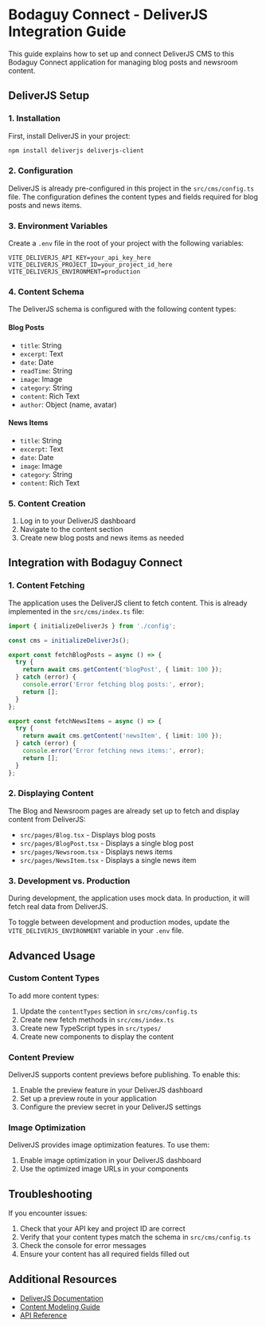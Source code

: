 
# Bodaguy Connect - DeliverJS Integration Guide

This guide explains how to set up and connect DeliverJS CMS to this Bodaguy Connect application for managing blog posts and newsroom content.

## DeliverJS Setup

### 1. Installation

First, install DeliverJS in your project:

```bash
npm install deliverjs deliverjs-client
```

### 2. Configuration

DeliverJS is already pre-configured in this project in the `src/cms/config.ts` file. The configuration defines the content types and fields required for blog posts and news items.

### 3. Environment Variables

Create a `.env` file in the root of your project with the following variables:

```
VITE_DELIVERJS_API_KEY=your_api_key_here
VITE_DELIVERJS_PROJECT_ID=your_project_id_here
VITE_DELIVERJS_ENVIRONMENT=production
```

### 4. Content Schema

The DeliverJS schema is configured with the following content types:

#### Blog Posts
- `title`: String
- `excerpt`: Text
- `date`: Date
- `readTime`: String
- `image`: Image
- `category`: String
- `content`: Rich Text
- `author`: Object (name, avatar)

#### News Items
- `title`: String
- `excerpt`: Text
- `date`: Date
- `image`: Image
- `category`: String
- `content`: Rich Text

### 5. Content Creation

1. Log in to your DeliverJS dashboard
2. Navigate to the content section
3. Create new blog posts and news items as needed

## Integration with Bodaguy Connect

### 1. Content Fetching

The application uses the DeliverJS client to fetch content. This is already implemented in the `src/cms/index.ts` file:

```typescript
import { initializeDeliverJs } from './config';

const cms = initializeDeliverJs();

export const fetchBlogPosts = async () => {
  try {
    return await cms.getContent('blogPost', { limit: 100 });
  } catch (error) {
    console.error('Error fetching blog posts:', error);
    return [];
  }
};

export const fetchNewsItems = async () => {
  try {
    return await cms.getContent('newsItem', { limit: 100 });
  } catch (error) {
    console.error('Error fetching news items:', error);
    return [];
  }
};
```

### 2. Displaying Content

The Blog and Newsroom pages are already set up to fetch and display content from DeliverJS:

- `src/pages/Blog.tsx` - Displays blog posts
- `src/pages/BlogPost.tsx` - Displays a single blog post
- `src/pages/Newsroom.tsx` - Displays news items
- `src/pages/NewsItem.tsx` - Displays a single news item

### 3. Development vs. Production

During development, the application uses mock data. In production, it will fetch real data from DeliverJS.

To toggle between development and production modes, update the `VITE_DELIVERJS_ENVIRONMENT` variable in your `.env` file.

## Advanced Usage

### Custom Content Types

To add more content types:

1. Update the `contentTypes` section in `src/cms/config.ts`
2. Create new fetch methods in `src/cms/index.ts`
3. Create new TypeScript types in `src/types/`
4. Create new components to display the content

### Content Preview

DeliverJS supports content previews before publishing. To enable this:

1. Enable the preview feature in your DeliverJS dashboard
2. Set up a preview route in your application
3. Configure the preview secret in your DeliverJS settings

### Image Optimization

DeliverJS provides image optimization features. To use them:

1. Enable image optimization in your DeliverJS dashboard
2. Use the optimized image URLs in your components

## Troubleshooting

If you encounter issues:

1. Check that your API key and project ID are correct
2. Verify that your content types match the schema in `src/cms/config.ts`
3. Check the console for error messages
4. Ensure your content has all required fields filled out

## Additional Resources

- [DeliverJS Documentation](https://deliverjs.com/docs)
- [Content Modeling Guide](https://deliverjs.com/guides/content-modeling)
- [API Reference](https://deliverjs.com/docs/api-reference)
